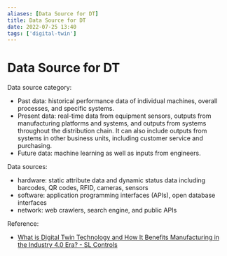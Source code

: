 ```yaml
---
aliases: [Data Source for DT]
title: Data Source for DT
date: 2022-07-25 13:40
tags: ['digital-twin']
---
```


# Data Source for DT

Data source category:

- Past data: historical performance data of individual machines, overall processes, and specific systems.
- Present data: real-time data from equipment sensors, outputs from manufacturing platforms and systems, and outputs from systems throughout the distribution chain. It can also include outputs from systems in other business units, including customer service and purchasing.
- Future data: machine learning as well as inputs from engineers.

Data sources:

- hardware: static attribute data and dynamic status data including barcodes, QR codes, RFID, cameras, sensors
- software: application programming interfaces (APIs), open database interfaces
- network: web crawlers, search engine, and public APIs

Reference:

- [What is Digital Twin Technology and How It Benefits Manufacturing in the Industry 4.0 Era? - SL Controls](https://slcontrols.com/en/what-is-digital-twin-technology-and-how-can-it-benefit-manufacturing/)
